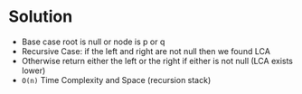 # Solution

- Base case root is null or node is p or q
- Recursive Case: if the left and right are not null then we found LCA
- Otherwise return either the left or the right if either is not null (LCA exists lower)
- `O(n)` Time Complexity and Space (recursion stack)
